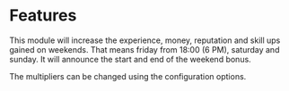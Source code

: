 # Features
This module will increase the experience, money, reputation and skill ups gained on weekends. That means friday from 18:00 (6 PM), saturday and sunday. It will announce the start and end of the weekend bonus.

The multipliers can be changed using the configuration options.
